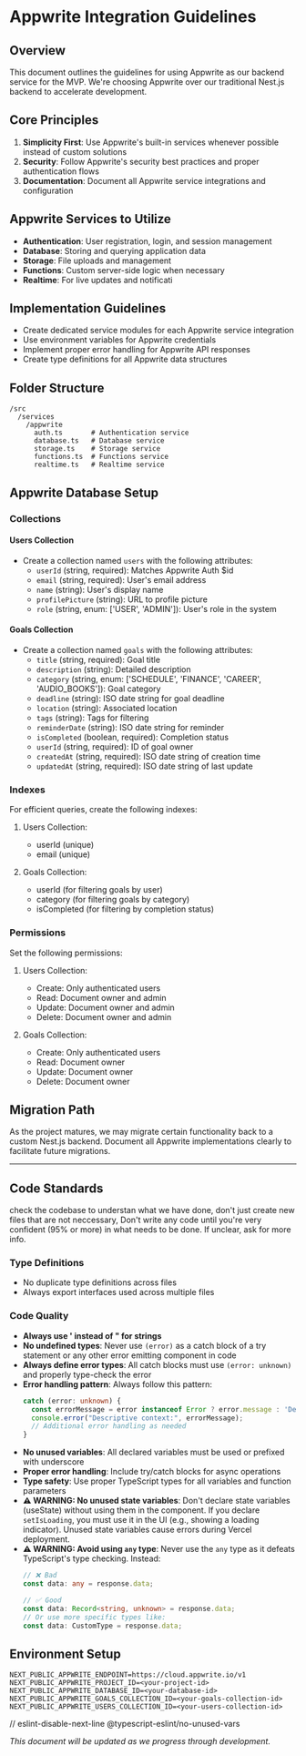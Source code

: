# Appwrite Integration Guidelines

## Overview
This document outlines the guidelines for using Appwrite as our backend service for the MVP. We're choosing Appwrite over our traditional Nest.js backend to accelerate development.

## Core Principles
1. **Simplicity First**: Use Appwrite's built-in services whenever possible instead of custom solutions
2. **Security**: Follow Appwrite's security best practices and proper authentication flows
3. **Documentation**: Document all Appwrite service integrations and configuration

## Appwrite Services to Utilize
- **Authentication**: User registration, login, and session management
- **Database**: Storing and querying application data
- **Storage**: File uploads and management
- **Functions**: Custom server-side logic when necessary
- **Realtime**: For live updates and notificati

## Implementation Guidelines
- Create dedicated service modules for each Appwrite service integration
- Use environment variables for Appwrite credentials
- Implement proper error handling for Appwrite API responses
- Create type definitions for all Appwrite data structures

## Folder Structure
```
/src
  /services
    /appwrite
      auth.ts       # Authentication service
      database.ts   # Database service
      storage.ts    # Storage service
      functions.ts  # Functions service
      realtime.ts   # Realtime service
```

## Appwrite Database Setup

### Collections

#### Users Collection
- Create a collection named `users` with the following attributes:
  - `userId` (string, required): Matches Appwrite Auth $id
  - `email` (string, required): User's email address
  - `name` (string): User's display name
  - `profilePicture` (string): URL to profile picture
  - `role` (string, enum: ['USER', 'ADMIN']): User's role in the system

#### Goals Collection
- Create a collection named `goals` with the following attributes:
  - `title` (string, required): Goal title
  - `description` (string): Detailed description
  - `category` (string, enum: ['SCHEDULE', 'FINANCE', 'CAREER', 'AUDIO_BOOKS']): Goal category
  - `deadline` (string): ISO date string for goal deadline
  - `location` (string): Associated location
  - `tags` (string): Tags for filtering
  - `reminderDate` (string): ISO date string for reminder
  - `isCompleted` (boolean, required): Completion status
  - `userId` (string, required): ID of goal owner
  - `createdAt` (string, required): ISO date string of creation time
  - `updatedAt` (string, required): ISO date string of last update

### Indexes
For efficient queries, create the following indexes:

1. Users Collection:
   - userId (unique)
   - email (unique)

2. Goals Collection:
   - userId (for filtering goals by user)
   - category (for filtering goals by category)
   - isCompleted (for filtering by completion status)

### Permissions
Set the following permissions:

1. Users Collection:
   - Create: Only authenticated users
   - Read: Document owner and admin
   - Update: Document owner and admin
   - Delete: Document owner and admin

2. Goals Collection:
   - Create: Only authenticated users
   - Read: Document owner
   - Update: Document owner
   - Delete: Document owner

## Migration Path
As the project matures, we may migrate certain functionality back to a custom Nest.js backend. Document all Appwrite implementations clearly to facilitate future migrations.

---

## Code Standards

check the codebase to understan what we have done, don't just create new files that are not neccessary, Don't write any code until you're very confident (95% or more) in what needs to be done. If unclear, ask for more info.

### Type Definitions
- No duplicate type definitions across files
- Always export interfaces used across multiple files

### Code Quality
- **Always use &apos; instead of &quot; for strings**
- **No undefined types**: Never use `(error)` as a catch block of a try statement or any other error emitting component in code
- **Always define error types**: All catch blocks must use `(error: unknown)` and properly type-check the error
- **Error handling pattern**: Always follow this pattern:
  ```typescript
  catch (error: unknown) {
    const errorMessage = error instanceof Error ? error.message : 'Default error message';
    console.error("Descriptive context:", errorMessage);
    // Additional error handling as needed
  }
  ```
- **No unused variables**: All declared variables must be used or prefixed with underscore
- **Proper error handling**: Include try/catch blocks for async operations
- **Type safety**: Use proper TypeScript types for all variables and function parameters
- **⚠️ WARNING: No unused state variables**: Don't declare state variables (useState) without using them in the component. If you declare `setIsLoading`, you must use it in the UI (e.g., showing a loading indicator). Unused state variables cause errors during Vercel deployment.
- **⚠️ WARNING: Avoid using `any` type**: Never use the `any` type as it defeats TypeScript's type checking. Instead:
  ```typescript
  // ❌ Bad
  const data: any = response.data;
  
  // ✅ Good
  const data: Record<string, unknown> = response.data;
  // Or use more specific types like:
  const data: CustomType = response.data;
  ```

## Environment Setup
```
NEXT_PUBLIC_APPWRITE_ENDPOINT=https://cloud.appwrite.io/v1
NEXT_PUBLIC_APPWRITE_PROJECT_ID=<your-project-id>
NEXT_PUBLIC_APPWRITE_DATABASE_ID=<your-database-id>
NEXT_PUBLIC_APPWRITE_GOALS_COLLECTION_ID=<your-goals-collection-id>
NEXT_PUBLIC_APPWRITE_USERS_COLLECTION_ID=<your-users-collection-id>
```

// eslint-disable-next-line @typescript-eslint/no-unused-vars

*This document will be updated as we progress through development.* 